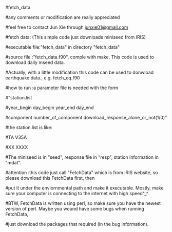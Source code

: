 #fetch_data

#any comments or modification are really appreciated

#feel free to contact Jun Xie through junxie01@gmail.com

#fetch data: (This simple code just downloads miniseed from IRIS)  

#executable file:"fetch_data" in directory "fetch_data"

#source file    :"fetch_data.f90", comple with make. This code is used to download daily mseed data.

#Actually, with a little modification this code can be used to donwload earthquake data., e.g. fetch_eq.f90

#how to run     :a parameter file is needed with the form

#"station.list

#year_begin day_begin year_end day_end

#component number_of_component download_response_alone_or_not(1/0)"

#the station.list is like:

#TA V35A

#XX XXXX

#The miniseed is in "seed", response file in "resp", station information in "mdat".

#attention      :this code just call "FetchData" which is from IRIS website, so please download this FetchData first, then

#put it under the enviornmental path and make it executable. Mostly, make sure your computer is connecting to the internet with high speed^_^

#BTW, FetchData is written using perl, so make sure you have the newest version of perl. Maybe you wound have some bugs when running FetchData,

#just download the packages that required (in the bug information).
